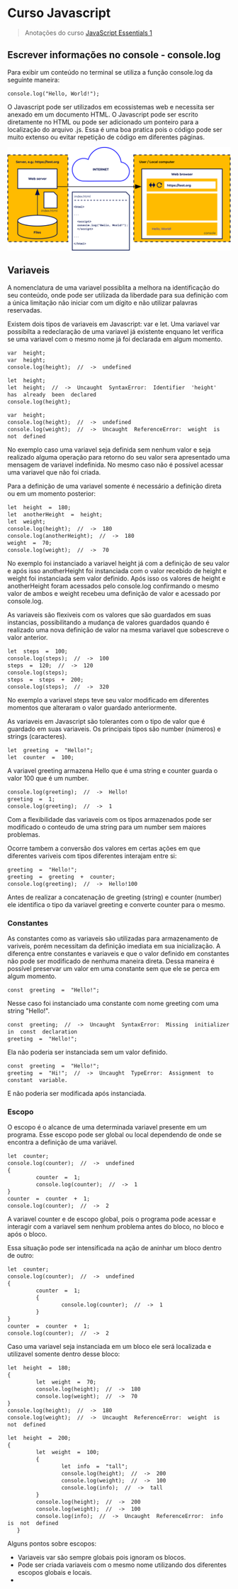 # Curso Javascript

> Anotações do curso [JavaScript Essentials 1](https://www.netacad.com/courses/javascript-essentials-1?courseLang=en-US)

## Escrever informações no console - console.log

Para exibir um conteúdo no terminal se utiliza a função console.log da seguinte maneira:

```
console.log("Hello, World!");
```

O Javascript pode ser utilizados em ecossistemas web e necessita ser anexado em um documento HTML. O Javascript pode ser escrito diretamente no HTML ou pode ser adicionado um ponteiro para a localização do arquivo .js. Essa é uma boa pratica pois o código pode ser muito extenso ou evitar repetição de código em diferentes páginas.

![Example](image.png)

## Variaveis

A nomenclatura de uma variavel possiblita a melhora na identificação do seu conteúdo, onde pode ser utilizada da liberdade para sua definição com a única limitação não iniciar com um dígito e não utilizar palavras reservadas.

Existem dois tipos de variaveis em Javascript: var e let. Uma variavel var possibilta a redeclaração de uma variavel já existente enquano let verifica se uma variavel com o mesmo nome já foi declarada em algum momento.

```
var  height;
var  height;
console.log(height);  //  ->  undefined
```
```
let  height;
let  height;  //  ->  Uncaught  SyntaxError:  Identifier  'height'  has  already  been  declared
console.log(height);
```

```
var  height;
console.log(height);  //  ->  undefined
console.log(weight);  //  ->  Uncaught  ReferenceError:  weight  is  not  defined
```

No exemplo caso uma variavel seja definida sem nenhum valor e seja realizado alguma operação para retorno do seu valor sera apresentado uma mensagem de variavel indefinida.
No mesmo caso não é possível acessar uma variavel que não foi criada.

Para a definição de uma variavel somente é necessário a definição direta ou em um momento posterior:

```
let  height  =  180;
let  anotherHeight  =  height;
let  weight;
console.log(height);  //  ->  180
console.log(anotherHeight);  //  ->  180
weight  =  70;    
console.log(weight);  //  ->  70
```

No exemplo foi instanciado a variavel height já com a definição de seu valor e após isso anotherHeight foi instanciada com o valor recebido de height e weight foi instanciada sem valor definido. Após isso os valores de height e anotherHeight foram acessados pelo console.log confirmando o mesmo valor de ambos e weight recebeu  uma definição de valor e acessado por console.log.

As variaveis são flexiveis com os valores que são guardados em suas instancias, possibilitando a mudança de valores guardados quando é realizado uma nova definição de valor na mesma variavel que sobescreve o valor anterior.

```
let  steps  =  100;
console.log(steps);  //  ->  100
steps  =  120;  //  ->  120
console.log(steps);
steps  =  steps  +  200;
console.log(steps);  //  ->  320
```

No exemplo a variavel steps teve seu valor modificado em diferentes momentos que alteraram o valor guardado anteriormente.

As variaveis em Javascript são tolerantes com o tipo de valor que é guardado em suas variaveis. Os principais tipos são number (números)  e strings (caracteres).

```
let  greeting  =  "Hello!";
let  counter  =  100;
```

A variavel greeting armazena Hello que é uma string e counter guarda o valor 100 que é um number.

```
console.log(greeting);  //  ->  Hello!
greeting  =  1;
console.log(greeting);  //  ->  1
```

Com a flexibilidade das variaveis com os tipos armazenados pode ser modificado o conteudo de uma string para um number sem maiores problemas.

Ocorre tambem a conversão dos valores em certas ações em que diferentes variveis com tipos diferentes interajam entre si:

```
greeting  =  "Hello!";
greeting  =  greeting  +  counter;
console.log(greeting);  //  ->  Hello!100
```

Antes de realizar a concatenação de greeting (string) e counter (number) ele identifica o tipo da variavel greeting e converte counter para o mesmo.

### Constantes

As constantes como as variaveis são utilizadas para armazenamento de variveis, porém necessitam da definição imediata em sua inicialização. A diferença entre constantes e variaveis e que o valor definido em constantes não pode ser modificado de nenhuma maneira direta. Dessa maneira é possível preservar um valor em uma constante sem que ele se perca em algum momento.

```
const  greeting  =  "Hello!";
```

Nesse caso foi instanciado uma constante com nome greeting com uma string "Hello!".

```
const  greeting;  //  ->  Uncaught  SyntaxError:  Missing  initializer  in  const  declaration
greeting  =  "Hello!";
```

Ela não poderia ser instanciada sem um valor definido.

```
const  greeting  =  "Hello!";
greeting  =  "Hi!";  //  ->  Uncaught  TypeError:  Assignment  to  constant  variable.
```

E não poderia ser modificada após instanciada.

### Escopo

O escopo é o alcance de uma determinada variavel presente em um programa. Esse escopo pode ser global ou local dependendo de onde se encontra a definição de uma variável.

```
let  counter;
console.log(counter);  //  ->  undefined
{
         counter  =  1;
         console.log(counter);  //  ->  1
}
counter  =  counter  +  1;
console.log(counter);  //  ->  2
```

A variavel counter e de escopo global, pois o programa pode acessar e interagir com a variavel sem nenhum problema antes do bloco, no bloco e após o bloco.

Essa situação pode ser intensificada na ação de aninhar um bloco dentro de outro:

```
let  counter;
console.log(counter);  //  ->  undefined
{
         counter  =  1;
         {
                 console.log(counter);  //  ->  1
         }
}
counter  =  counter  +  1;
console.log(counter);  //  ->  2
```

Caso uma variavel seja instanciada em um bloco ele será localizada e utilizavel somente dentro desse bloco:

```
let  height  =  180;
{
         let  weight  =  70;
         console.log(height);  //  ->  180
         console.log(weight);  //  ->  70	
}
console.log(height);  //  ->  180
console.log(weight);  //  ->  Uncaught  ReferenceError:  weight  is  not  defined
```

```
let  height  =  200;
{
         let  weight  =  100;
         {
                 let  info  =  "tall";
                 console.log(height);  //  ->  200
                 console.log(weight);  //  ->  100
                 console.log(info);  //  ->  tall
         }
         console.log(height);  //  ->  200
         console.log(weight);  //  ->  100
         console.log(info);  //  ->  Uncaught  ReferenceError:  info  is  not  defined
   }
```

Alguns pontos sobre escopos:
- Variaveis var são sempre globais pois ignoram os blocos.
- Pode ser criada variaveis com o mesmo nome utilizando dos diferentes escopos globais e locais.
- 